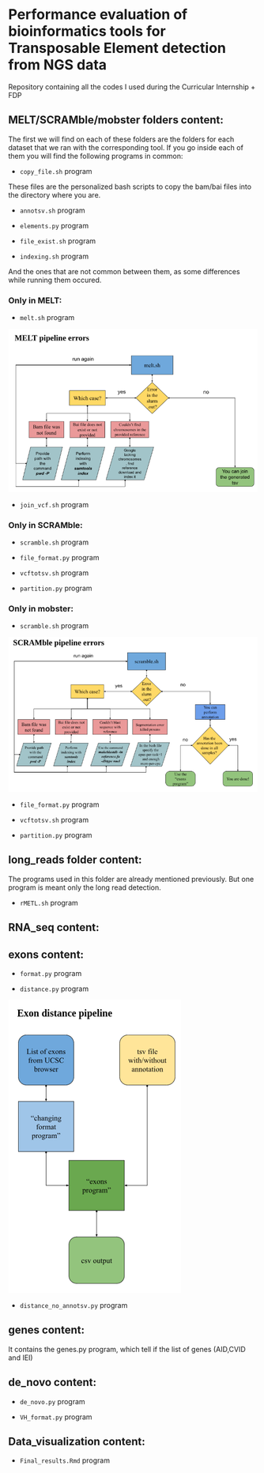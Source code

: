 # Performance evaluation of bioinformatics tools for Transposable Element detection from NGS data

Repository containing all the codes I used during the Curricular Internship + FDP

## MELT/SCRAMble/mobster folders content:

The first we will find on each of these folders are the folders for each dataset that we ran with the corresponding tool. If you go inside each of them you will find the following programs in common:

* `copy_file.sh` program

These files are the personalized bash scripts to copy the bam/bai files into the directory where you are. 

* `annotsv.sh` program

* `elements.py` program

* `file_exist.sh` program

* `indexing.sh` program

And the ones that are not common between them, as some differences while running them occured.

### Only in MELT:

* `melt.sh` program

![MELT troubleshooting](./Images/melt_error.png)

* `join_vcf.sh` program

### Only in SCRAMble:

* `scramble.sh` program

* `file_format.py` program

* `vcftotsv.sh` program

* `partition.py` program

### Only in mobster:

* `scramble.sh` program

![SCRAMble troubleshooting](./Images/scramble_error.png)

* `file_format.py` program

* `vcftotsv.sh` program

* `partition.py` program

## long_reads folder content:

The programs used in this folder are already mentioned previously. But one program is meant only the long read detection.
* `rMETL.sh` program

## RNA_seq content:


## exons content:

* `format.py` program

* `distance.py` program

![exons_distance pipeline](./Images/pipeline_exons.png)

* `distance_no_annotsv.py` program

## genes content:

It contains the genes.py program, which tell if the list of genes (AID,CVID and IEI)

## de_novo content:

* `de_novo.py` program

* `VH_format.py` program

## Data_visualization content:

* `Final_results.Rmd` program
